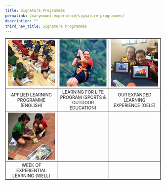 ```yaml
---
title: Signature Programmes
permalink: /marymount-experience/signature-programmes/
description: ""
third_nav_title: Signature Programmes
---
```

<table style="border-collapse: collapse; width: 100%;" border="1">
<tbody>
<tr>
<td style="width: 33.3333%;"><a href="/marymount-experience/signature-programmes/english-applied-learning-programme/"><img src="/images/sp1.jpg"></a></td>
<td style="width: 33.3333%;"><a href="/marymount-experience/signature-programmes/learning-for-life-program-sports-n-outdoor-education/"><img src="/images/sp2.jpg"></a></td>
<td style="width: 33.3333%;"><a href="/marymount-experience/signature-programmes/our-expanded-learning-experience-oele"><img src="/images/sp4.jpg"></a></td>
</tr>
<tr>
<td style="width: 33.3333%; text-align: center;">APPLIED LEARNING PROGRAMME (ENGLISH)</td>
<td style="width: 33.3333%; text-align: center;">LEARNING FOR LIFE PROGRAM (SPORTS &amp; OUTDOOR EDUCATION)</td>
<td style="width: 33.3333%; text-align: center;">OUR EXPANDED LEARNING EXPERIENCE (OELE)</td>
</tr>
<tr>
<td style="width: 33.3333%;"><a href="/marymount-experience/signature-programmes/week-of-experiential-learning-well"><img src="/images/sp3.jpg"></a></td>
<td style="width: 33.3333%;">&nbsp;</td>
<td style="width: 33.3333%;">&nbsp;</td>
</tr>
<tr>
<td style="width: 33.3333%; text-align: center;">WEEK OF EXPERIENTIAL LEARNING (WELL)</td>
<td style="width: 33.3333%; text-align: center;">&nbsp;</td>
<td style="width: 33.3333%; text-align: center;">&nbsp;</td>
</tr>
</tbody>
</table>